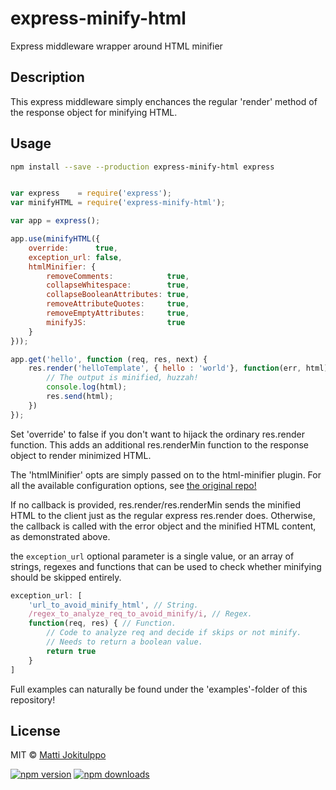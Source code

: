 # express-minify-html
Express middleware wrapper around HTML minifier

## Description

This express middleware simply enchances the regular 'render' method of the response object for minifying HTML.

## Usage

```sh
npm install --save --production express-minify-html express
```

```js

var express    = require('express');
var minifyHTML = require('express-minify-html');

var app = express();

app.use(minifyHTML({
    override:      true,
    exception_url: false,
    htmlMinifier: {
        removeComments:            true,
        collapseWhitespace:        true,
        collapseBooleanAttributes: true,
        removeAttributeQuotes:     true,
        removeEmptyAttributes:     true,
        minifyJS:                  true
    }
}));

app.get('hello', function (req, res, next) {
    res.render('helloTemplate', { hello : 'world'}, function(err, html) {
        // The output is minified, huzzah!
        console.log(html);
        res.send(html);
    })
});

```
Set 'override' to false if you don't want to hijack the ordinary res.render function. This adds an additional res.renderMin function to the response object to render minimized HTML. 

The 'htmlMinifier' opts are simply passed on to the html-minifier plugin. For all the available configuration options, see [the original repo!](https://github.com/kangax/html-minifier/blob/gh-pages/README.md)

If no callback is provided, res.render/res.renderMin sends the minified HTML to the client just as the regular
express res.render does. Otherwise, the callback is called with the error object and the minified HTML content, as
demonstrated above.

the `exception_url` optional parameter is a single value, or an array of strings, regexes and functions
that can be used to check whether minifying should be skipped entirely.

```js
exception_url: [
    'url_to_avoid_minify_html', // String.
    /regex_to_analyze_req_to_avoid_minify/i, // Regex.
    function(req, res) { // Function.
        // Code to analyze req and decide if skips or not minify.
        // Needs to return a boolean value.
        return true
    }
]
```

Full examples can naturally be found under the 'examples'-folder of this repository!

## License

MIT © [Matti Jokitulppo](http://mattij.com)

[![npm version](https://badge.fury.io/js/express-minify-html.svg)](https://badge.fury.io/js/express-minify-html)
[![npm downloads](https://img.shields.io/npm/dm/express-minify-html.svg)](https://img.shields.io/npm/dm/express-minify-html.svg)
